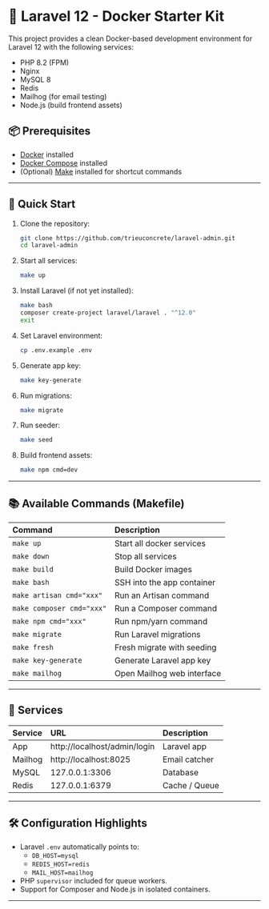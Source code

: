 # 🚀 Laravel 12 - Docker Starter Kit

This project provides a clean Docker-based development environment for Laravel 12 with the following services:

- PHP 8.2 (FPM)
- Nginx
- MySQL 8
- Redis
- Mailhog (for email testing)
- Node.js (build frontend assets)

## 📦 Prerequisites

- [Docker](https://www.docker.com/) installed
- [Docker Compose](https://docs.docker.com/compose/) installed
- (Optional) [Make](https://www.gnu.org/software/make/) installed for shortcut commands

---

## 🚀 Quick Start

1. Clone the repository:

    ```bash
    git clone https://github.com/trieuconcrete/laravel-admin.git
    cd laravel-admin
    ```

2. Start all services:

    ```bash
    make up
    ```

3. Install Laravel (if not yet installed):

    ```bash
    make bash
    composer create-project laravel/laravel . "^12.0"
    exit
    ```

4. Set Laravel environment:

    ```bash
    cp .env.example .env
    ```

5. Generate app key:

    ```bash
    make key-generate
    ```

6. Run migrations:

    ```bash
    make migrate
    ```

7. Run seeder:

    ```bash
    make seed
    ```

8. Build frontend assets:

    ```bash
    make npm cmd=dev
    ```

---

## 📚 Available Commands (Makefile)

| Command                  | Description                      |
|:------------------------- |:---------------------------------|
| `make up`                 | Start all docker services        |
| `make down`               | Stop all services                |
| `make build`              | Build Docker images              |
| `make bash`               | SSH into the app container       |
| `make artisan cmd="xxx"`  | Run an Artisan command           |
| `make composer cmd="xxx"` | Run a Composer command           |
| `make npm cmd="xxx"`      | Run npm/yarn command             |
| `make migrate`            | Run Laravel migrations           |
| `make fresh`              | Fresh migrate with seeding       |
| `make key-generate`       | Generate Laravel app key         |
| `make mailhog`            | Open Mailhog web interface       |

---

## 🔧 Services

| Service  | URL                  | Description       |
|:---------|:----------------------|:------------------|
| App      | http://localhost/admin/login       | Laravel app       |
| Mailhog  | http://localhost:8025  | Email catcher     |
| MySQL    | 127.0.0.1:3306         | Database          |
| Redis    | 127.0.0.1:6379         | Cache / Queue     |

---

## 🛠 Configuration Highlights

- Laravel `.env` automatically points to:
  - `DB_HOST=mysql`
  - `REDIS_HOST=redis`
  - `MAIL_HOST=mailhog`
- PHP `supervisor` included for queue workers.
- Support for Composer and Node.js in isolated containers.

---

